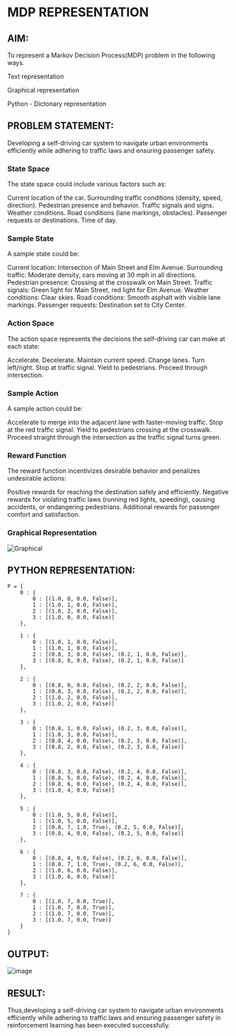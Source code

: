 # MDP REPRESENTATION

## AIM:
To represent a Markov Decision Process(MDP) problem in the following ways.

Text representation

Graphical representation

Python - Dictonary representation

## PROBLEM STATEMENT:
Developing a self-driving car system to navigate urban environments efficiently while adhering to traffic laws and ensuring passenger safety.

### State Space
The state space could include various factors such as:

Current location of the car.
Surrounding traffic conditions (density, speed, direction).
Pedestrian presence and behavior.
Traffic signals and signs.
Weather conditions.
Road conditions (lane markings, obstacles).
Passenger requests or destinations.
Time of day.

### Sample State
A sample state could be:

Current location: Intersection of Main Street and Elm Avenue.
Surrounding traffic: Moderate density, cars moving at 30 mph in all directions.
Pedestrian presence: Crossing at the crosswalk on Main Street.
Traffic signals: Green light for Main Street, red light for Elm Avenue.
Weather conditions: Clear skies.
Road conditions: Smooth asphalt with visible lane markings.
Passenger requests: Destination set to City Center.

### Action Space
The action space represents the decisions the self-driving car can make at each state:

Accelerate.
Decelerate.
Maintain current speed.
Change lanes.
Turn left/right.
Stop at traffic signal.
Yield to pedestrians.
Proceed through intersection.

### Sample Action
A sample action could be:

Accelerate to merge into the adjacent lane with faster-moving traffic.
Stop at the red traffic signal.
Yield to pedestrians crossing at the crosswalk.
Proceed straight through the intersection as the traffic signal turns green.

### Reward Function
The reward function incentivizes desirable behavior and penalizes undesirable actions:

Positive rewards for reaching the destination safely and efficiently.
Negative rewards for violating traffic laws (running red lights, speeding), causing accidents, or endangering pedestrians.
Additional rewards for passenger comfort and satisfaction.

### Graphical Representation

![Graphical ](https://github.com/SivaChandranR07/mdp-representation/assets/113497395/714e4b22-397d-4a7d-a22e-4fa418b8fcc8)

## PYTHON REPRESENTATION:
```
P = {
    0 : {
        0 : [(1.0, 0, 0.0, False)],
        1 : [(1.0, 1, 0.0, False)],
        2 : [(1.0, 2, 0.0, False)],
        3 : [(1.0, 0, 0.0, False)]
    },

    1 : {
        0 : [(1.0, 1, 0.0, False)],
        1 : [(1.0, 1, 0.0, False)],
        2 : [(0.8, 3, 0.0, False), (0.2, 1, 0.0, False)],
        3 : [(0.8, 0, 0.0, False), (0.2, 1, 0.0, False)]
    },

    2 : {
        0 : [(0.8, 0, 0.0, False), (0.2, 2, 0.0, False)],
        1 : [(0.8, 3, 0.0, False), (0.2, 2, 0.0, False)],
        2 : [(1.0, 2, 0.0, False)],
        3 : [(1.0, 2, 0.0, False)]
    },

    3 : {
        0 : [(0.8, 1, 0.0, False), (0.2, 3, 0.0, False)],
        1 : [(1.0, 3, 0.0, False)],
        2 : [(0.8, 4, 0.0, False), (0.2, 3, 0.0, False)],
        3 : [(0.8, 2, 0.0, False), (0.2, 3, 0.0, False)]
    },

    4 : {
        0 : [(0.8, 3, 0.0, False), (0.2, 4, 0.0, False)],
        1 : [(0.8, 5, 0.0, False), (0.2, 4, 0.0, False)],
        2 : [(0.8, 6, 0.0, False), (0.2, 4, 0.0, False)],
        3 : [(1.0, 4, 0.0, False)]
    },

    5 : {
        0 : [(1.0, 5, 0.0, False)],
        1 : [(1.0, 5, 0.0, False)],
        2 : [(0.8, 7, 1.0, True), (0.2, 5, 0.0, False)],
        3 : [(0.8, 4, 0.0, False), (0.2, 5, 0.0, False)]
    },

    6 : {
        0 : [(0.8, 4, 0.0, False), (0.2, 6, 0.0, False)],
        1 : [(0.8, 7, 1.0, True), (0.2, 6, 0.0, False)],
        2 : [(1.0, 6, 0.0, False)],
        3 : [(1.0, 6, 0.0, False)]
    },

    7 : {
        0 : [(1.0, 7, 0.0, True)],
        1 : [(1.0, 7, 0.0, True)],
        2 : [(1.0, 7, 0.0, True)],
        3 : [(1.0, 7, 0.0, True)]
    }
}
```
## OUTPUT:

![image](https://github.com/SivaChandranR07/mdp-representation/assets/113497395/a63eaffe-361b-41af-9f4d-764f56e9c97a)

## RESULT:

Thus,developing a self-driving car system to navigate urban environments efficiently while adhering to traffic laws and ensuring passenger safety in reinforcement learning has been executed successfully.

